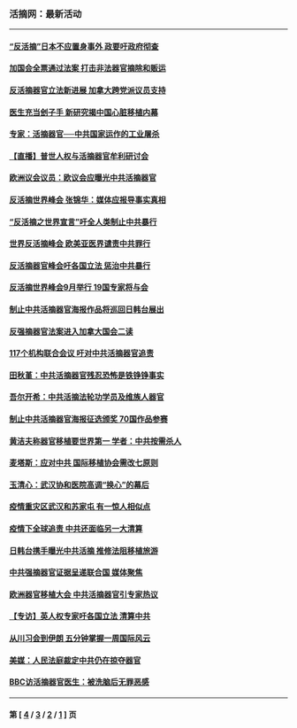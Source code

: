 ### 活摘网：最新活动
---
#### [“反活摘”日本不应置身事外 政要吁政府彻查](../../pages/nf5883/n13971188.md?06300430) 
#### [加国会全票通过法案 打击非法器官摘除和贩运](../../pages/nf5883/n13884924.md?06300430) 
#### [反活摘器官立法新进展 加拿大跨党派议员支持](../../pages/nf5883/n13876061.md?06300430) 
#### [医生充当刽子手 新研究揭中国心脏移植内幕](../../pages/nf5883/n13772291.md?06300430) 
#### [专家：活摘器官──中共国家运作的工业屠杀](../../pages/nf5883/n13761178.md?06300430) 
#### [【直播】普世人权与活摘器官牟利研讨会](../../pages/nf5883/n13425146.md?06300430) 
#### [欧洲议会议员：欧议会应曝光中共活摘器官](../../pages/nf5883/n13336571.md?06300430) 
#### [反活摘世界峰会 张锦华：媒体应报导事实真相](../../pages/nf5883/n13278502.md?06300430) 
#### [“反活摘之世界宣言”吁全人类制止中共暴行](../../pages/nf5883/n13259730.md?06300430) 
#### [世界反活摘峰会 欧美亚医界谴责中共罪行](../../pages/nf5883/n13253550.md?06300430) 
#### [反活摘器官峰会吁各国立法 惩治中共暴行](../../pages/nf5883/n13245052.md?06300430) 
#### [反活摘世界峰会9月举行 19国专家将与会](../../pages/nf5883/n13201492.md?06300430) 
#### [制止中共活摘器官海报作品将巡回日韩台展出](../../pages/nf5883/n13177791.md?06300430) 
#### [反强摘器官法案进入加拿大国会二读](../../pages/nf5883/n13033450.md?06300430) 
#### [117个机构联合会议 吁对中共活摘器官追责](../../pages/nf5883/n12775087.md?06300430) 
#### [田秋堇：中共活摘器官残忍恐怖是铁铮铮事实](../../pages/nf5883/n12702148.md?06300430) 
#### [吾尔开希：中共活摘法轮功学员及维族人器官](../../pages/nf5883/n12693197.md?06300430) 
#### [制止中共活摘器官海报征选颁奖 70国作品参赛](../../pages/nf5883/n12692050.md?06300430) 
#### [黄洁夫称器官移植要世界第一 学者：中共按需杀人](../../pages/nf5883/n12572329.md?06300430) 
#### [麦塔斯：应对中共 国际移植协会需改七原则](../../pages/nf5883/n12514711.md?06300430) 
#### [玉清心：武汉协和医院高调“换心”的幕后](../../pages/nf5883/n12298730.md?06300430) 
#### [疫情重灾区武汉和苏家屯 有一惊人相似点](../../pages/nf5883/n12150824.md?06300430) 
#### [疫情下全球追责 中共还面临另一大清算](../../pages/nf5883/n12070397.md?06300430) 
#### [日韩台携手曝光中共活摘 推修法阻移植旅游](../../pages/nf5883/n11712046.md?06300430) 
#### [中共强摘器官证据呈递联合国 媒体聚焦](../../pages/nf5883/n11546426.md?06300430) 
#### [欧洲器官移植大会 中共活摘器官引专家热议](../../pages/nf5883/n11539095.md?06300430) 
#### [【专访】英人权专家吁各国立法 清算中共](../../pages/nf5883/n11367315.md?06300430) 
#### [从川习会到伊朗 五分钟掌握一周国际风云](../../pages/nf5883/n11338520.md?06300430) 
#### [美媒：人民法庭裁定中共仍在掠夺器官](../../pages/nf5883/n11334897.md?06300430) 
#### [BBC访活摘器官医生：被洗脑后无罪恶感](../../pages/nf5883/n11335935.md?06300430) 

---
#### 第 [ [4](./4.md?06300430) / [3](./3.md?06300430) / [2](./2.md?06300430) / [1](./1.md?06300430) ] 页
